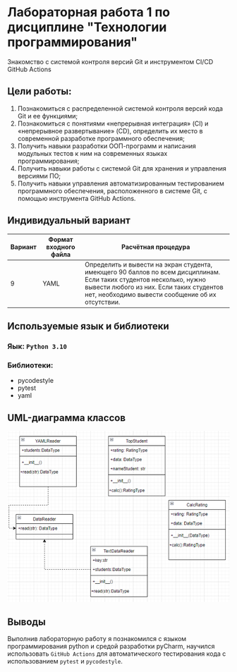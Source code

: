 # Лабораторная работа 1 по дисциплине "Технологии программирования"
Знакомство с системой контроля версий Git и инструментом CI/CD GitHub Actions

## Цели работы:
1. Познакомиться c распределенной системой контроля версий кода Git и ее функциями;
2. Познакомиться с понятиями «непрерывная интеграция» (CI) и «непрерывное развертывание»
(CD), определить их место в современной разработке программного обеспечения;
3. Получить навыки разработки ООП-программ и написания модульных тестов к ним на
современных языках программирования;
4. Получить навыки работы с системой Git для хранения и управления версиями ПО;
5. Получить навыки управления автоматизированным тестированием программного обеспечения,
расположенного в системе Git, с помощью инструмента GitHub Actions.

## Индивидуальный вариант
| Вариант | Формат входного файла | Расчётная процедура                                                                                                                                                                                                   |
|---------|-----------------------|-----------------------------------------------------------------------------------------------------------------------------------------------------------------------------------------------------------------------|
| 9       |         YAML          | Определить и вывести на экран студента, имеющего 90 баллов по всем дисциплинам. Если таких студентов несколько, нужно вывести любого из них. Если таких студентов нет, необходимо вывести сообщение об их отсутствии. |

## Используемые язык и библиотеки
### Яык: `Python 3.10`
### Библиотеки:
- pycodestyle
- pytest
- yaml

## UML-диаграмма классов
![UML](https://github.com/Raffaellochka/PTLab1-2022/blob/Zadanie/data/classDiag.png)

## Выводы
Выполнив лабораторную работу я познакомился с языком программирования python и средой разработки pyCharm, научился использовать `GitHub Actions` для автоматического тестирования кода с использованием `pytest` и `pycodestyle`.
